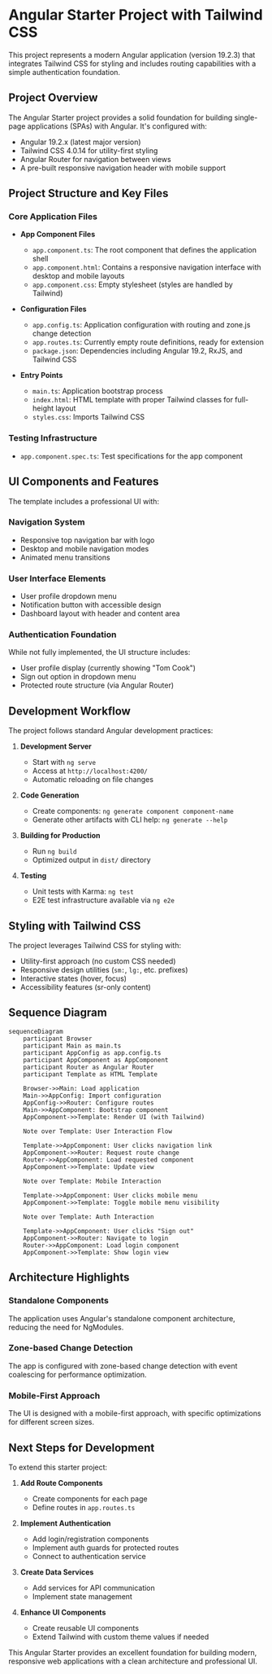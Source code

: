 # Angular Starter Project with Tailwind CSS

This project represents a modern Angular application (version 19.2.3) that integrates Tailwind CSS for styling and includes routing capabilities with a simple authentication foundation.

## Project Overview

The Angular Starter project provides a solid foundation for building single-page applications (SPAs) with Angular. It's configured with:

- Angular 19.2.x (latest major version)
- Tailwind CSS 4.0.14 for utility-first styling
- Angular Router for navigation between views
- A pre-built responsive navigation header with mobile support

## Project Structure and Key Files

### Core Application Files

- **App Component Files**
  - `app.component.ts`: The root component that defines the application shell
  - `app.component.html`: Contains a responsive navigation interface with desktop and mobile layouts
  - `app.component.css`: Empty stylesheet (styles are handled by Tailwind)

- **Configuration Files**
  - `app.config.ts`: Application configuration with routing and zone.js change detection
  - `app.routes.ts`: Currently empty route definitions, ready for extension
  - `package.json`: Dependencies including Angular 19.2, RxJS, and Tailwind CSS

- **Entry Points**
  - `main.ts`: Application bootstrap process
  - `index.html`: HTML template with proper Tailwind classes for full-height layout
  - `styles.css`: Imports Tailwind CSS

### Testing Infrastructure

- `app.component.spec.ts`: Test specifications for the app component

## UI Components and Features

The template includes a professional UI with:

### Navigation System
- Responsive top navigation bar with logo
- Desktop and mobile navigation modes
- Animated menu transitions

### User Interface Elements
- User profile dropdown menu
- Notification button with accessible design
- Dashboard layout with header and content area

### Authentication Foundation
While not fully implemented, the UI structure includes:
- User profile display (currently showing "Tom Cook")
- Sign out option in dropdown menu
- Protected route structure (via Angular Router)

## Development Workflow

The project follows standard Angular development practices:

1. **Development Server**
   - Start with `ng serve`
   - Access at `http://localhost:4200/`
   - Automatic reloading on file changes

2. **Code Generation**
   - Create components: `ng generate component component-name`
   - Generate other artifacts with CLI help: `ng generate --help`

3. **Building for Production**
   - Run `ng build`
   - Optimized output in `dist/` directory

4. **Testing**
   - Unit tests with Karma: `ng test`
   - E2E test infrastructure available via `ng e2e`

## Styling with Tailwind CSS

The project leverages Tailwind CSS for styling with:
- Utility-first approach (no custom CSS needed)
- Responsive design utilities (`sm:`, `lg:`, etc. prefixes)
- Interactive states (hover, focus)
- Accessibility features (sr-only content)

## Sequence Diagram

```mermaid
sequenceDiagram
    participant Browser
    participant Main as main.ts
    participant AppConfig as app.config.ts
    participant AppComponent as AppComponent
    participant Router as Angular Router
    participant Template as HTML Template
    
    Browser->>Main: Load application
    Main->>AppConfig: Import configuration
    AppConfig->>Router: Configure routes
    Main->>AppComponent: Bootstrap component
    AppComponent->>Template: Render UI (with Tailwind)
    
    Note over Template: User Interaction Flow
    
    Template->>AppComponent: User clicks navigation link
    AppComponent->>Router: Request route change
    Router->>AppComponent: Load requested component
    AppComponent->>Template: Update view
    
    Note over Template: Mobile Interaction
    
    Template->>AppComponent: User clicks mobile menu
    AppComponent->>Template: Toggle mobile menu visibility
    
    Note over Template: Auth Interaction
    
    Template->>AppComponent: User clicks "Sign out"
    AppComponent->>Router: Navigate to login
    Router->>AppComponent: Load login component
    AppComponent->>Template: Show login view
```

## Architecture Highlights

### Standalone Components
The application uses Angular's standalone component architecture, reducing the need for NgModules.

### Zone-based Change Detection
The app is configured with zone-based change detection with event coalescing for performance optimization.

### Mobile-First Approach
The UI is designed with a mobile-first approach, with specific optimizations for different screen sizes.

## Next Steps for Development

To extend this starter project:

1. **Add Route Components**
   - Create components for each page
   - Define routes in `app.routes.ts`

2. **Implement Authentication**
   - Add login/registration components
   - Implement auth guards for protected routes
   - Connect to authentication service

3. **Create Data Services**
   - Add services for API communication
   - Implement state management

4. **Enhance UI Components**
   - Create reusable UI components
   - Extend Tailwind with custom theme values if needed

This Angular Starter provides an excellent foundation for building modern, responsive web applications with a clean architecture and professional UI.
